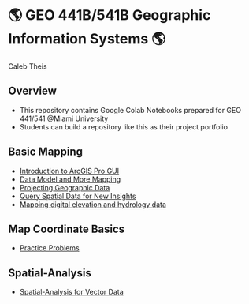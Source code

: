 # :earth_americas: GEO 441B/541B Geographic Information Systems :earth_americas:

Caleb Theis

## Overview
- This repository contains Google Colab Notebooks prepared for GEO 441/541 @Miami University
- Students can build a repository like this as their project portfolio

## Basic Mapping

- [Introduction to ArcGIS Pro GUI](https://github.com/theiscb/GEO441-gis-portfolio/blob/main/basic-mapping/CT_final_01_assignment_template.ipynb)
- [Data Model and More Mapping](https://github.com/theiscb/GEO441-gis-portfolio/blob/main/basic-mapping/CT_final_02_assignment_template.ipynb)
- [Projecting Geographic Data](https://github.com/theiscb/GEO441-gis-portfolio/blob/main/basic-mapping/CT_final_03_assignment_template.ipynb)
- [Query Spatial Data for New Insights](https://github.com/theiscb/GEO441-gis-portfolio/blob/main/basic-mapping/CT_final_05_assignment_template.ipynb)
- [Mapping digital elevation and hydrology data](https://github.com/theiscb/GEO441-gis-portfolio/blob/main/basic-mapping/CT_final_08_assignment.ipynb)

## Map Coordinate Basics

- [Practice Problems](https://github.com/theiscb/GEO441-gis-portfolio/blob/main/map-coordinate-basics/group_3_practice_exam_part_2_keys.ipynb)

## Spatial-Analysis

- [Spatial-Analysis for Vector Data](https://github.com/theiscb/GEO441-gis-portfolio/blob/main/Spatial-Analysis/Soho_Heat_Map.ipynb)
